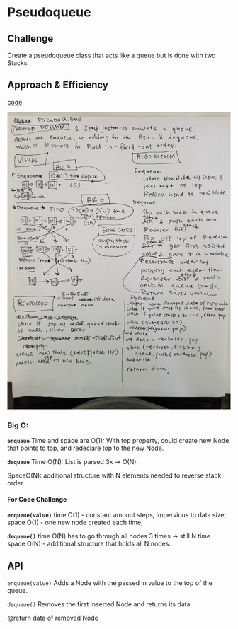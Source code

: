 # Pseudoqueue
<!-- Short summary or background information -->

## Challenge
<!-- Description of the challenge -->
Create a pseudoqueue class that acts like a queue
but is done with two Stacks.

## Approach & Efficiency
[code](./src/main/java/pseudoqueue/QueueWithStacks.java)

![pseudoqueue](../401-code-challenges/assets/pseudoqueue.jpg)


### Big O:
**`enqueue`**
Time and space are O(1): With top property, could create new Node that points to top, 
and redeclare top to the new Node.

**`dequeue`**
Time O(N): List is parsed 3x -> O(N).

SpaceO(N): additional structure with N elements needed to reverse stack order.


#### For Code Challenge

**`enqueue(value)`** 
time O(1) - constant amount steps, impervious to data size; 
space O(1) - one new node created each time;

**`dequeue()`** 
time O(N) has to go through all nodes 3 times -> still N time.
space O(N) - additional structure that holds all N nodes.


## API

`enqueue(value)`
Adds a Node with the passed in value to the top of the queue.

`dequeue()`
Removes the first inserted Node and returns its data.

@return data of removed Node
